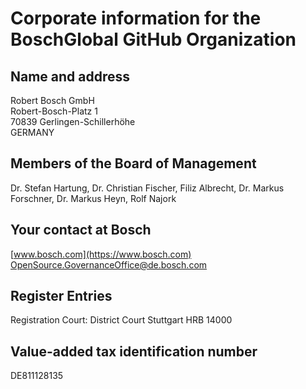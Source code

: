 # Corporate information for the BoschGlobal GitHub Organization

## Name and address

Robert Bosch GmbH  
Robert-Bosch-Platz 1  
70839 Gerlingen-Schillerhöhe  
GERMANY

## Members of the Board of Management

Dr. Stefan Hartung, Dr. Christian Fischer, Filiz Albrecht, Dr. Markus Forschner, Dr. Markus Heyn, Rolf Najork

## Your contact at Bosch

[www.bosch.com](https://www.bosch.com)  
[OpenSource.GovernanceOffice@de.bosch.com](mailto:OpenSource.GovernanceOffice@de.bosch.com)

## Register Entries

Registration Court: District Court Stuttgart HRB 14000

## Value-added tax identification number

DE811128135
